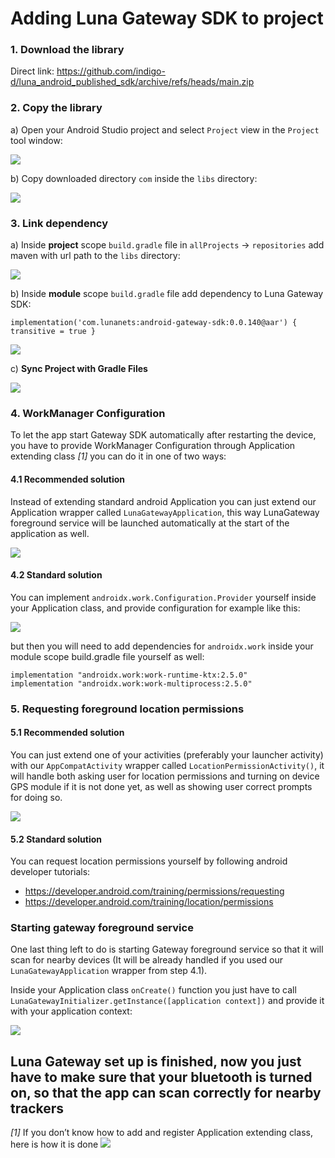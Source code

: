 # Adding Luna Gateway SDK to project

### 1. Download the library

Direct link: https://github.com/indigo-d/luna_android_published_sdk/archive/refs/heads/main.zip

### 2. Copy the library

a) Open your Android Studio project and select `Project` view in the `Project` tool window:

![](https://i.ibb.co/7gHfsGQ/Screenshot-2021-07-05-at-15-52-30.png)

b) Copy downloaded directory `com` inside the `libs` directory:

![](https://i.ibb.co/HGVxwyd/Screenshot-2021-07-05-at-15-57-03.png)

### 3. Link dependency

a) Inside **project** scope `build.gradle` file in `allProjects` -> `repositories` add maven with url path to the `libs` directory:

![](https://i.ibb.co/3ynzYjy/Screenshot-2021-07-05-at-15-59-01.png)

b) Inside **module** scope `build.gradle` file add dependency to Luna Gateway SDK:

    implementation('com.lunanets:android-gateway-sdk:0.0.140@aar') { transitive = true }

![](https://i.ibb.co/3RrcfGg/Screenshot-2021-07-05-at-16-00-48.png)

c) **Sync Project with Gradle Files**

![](https://i.ibb.co/yQZBVZ1/Screenshot-2021-07-06-at-14-35-12.png)

### 4. WorkManager Configuration

To let the app start Gateway SDK automatically after restarting the device, you have to provide WorkManager Configuration through Application extending class *[1]* you can do it in one of two ways:

#### 4.1 Recommended solution

Instead of extending standard android Application you can just extend our Application wrapper called `LunaGatewayApplication`, this way LunaGateway foreground service will be launched automatically at the start of the application as well.  

![](https://i.ibb.co/wYJG2r8/Screenshot-2021-07-05-at-16-05-18.png)

#### 4.2 Standard solution

You can implement `androidx.work.Configuration.Provider` yourself inside your Application class, and provide configuration for example like this:

![](https://i.ibb.co/cy7vNKR/Screenshot-2021-07-05-at-16-07-24.png)

but then you will need to add dependencies for `androidx.work` inside your module scope build.gradle file yourself as well:
		
    implementation "androidx.work:work-runtime-ktx:2.5.0"
    implementation "androidx.work:work-multiprocess:2.5.0"
		
### 5. Requesting foreground location permissions

#### 5.1 Recommended solution

You can just extend one of your activities (preferably your launcher activity) with our `AppCompatActivity` wrapper called `LocationPermissionActivity()`, it will handle both asking user for location permissions and turning on device GPS module if it is not done yet, as well as showing user correct prompts for doing so.

![](https://i.ibb.co/YfWPbSR/Screenshot-2021-07-05-at-16-10-24.png)

#### 5.2 Standard solution

You can request location permissions yourself by following android developer tutorials:

- https://developer.android.com/training/permissions/requesting
- https://developer.android.com/training/location/permissions

### Starting gateway foreground service

One last thing left to do is starting Gateway foreground service so that it will scan for nearby devices (It will be already handled if you used our `LunaGatewayApplication` wrapper from step 4.1).

Inside your Application class `onCreate()` function you just have to call `LunaGatewayInitializer.getInstance([application context])` and provide it with your application context:

![](https://i.ibb.co/x16XN2L/Screenshot-2021-07-06-at-12-34-03.png)

## Luna Gateway set up is finished, now you just have to make sure that your bluetooth is turned on, so that the app can scan correctly for nearby trackers

*[1]* If you don’t know how to add and register Application extending class, here is how it is done
![](https://i.ibb.co/T4S8Ksy/Screenshot-2021-07-05-at-16-32-39.png)

